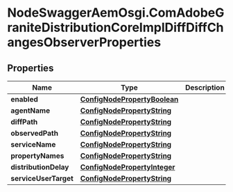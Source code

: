 # NodeSwaggerAemOsgi.ComAdobeGraniteDistributionCoreImplDiffDiffChangesObserverProperties

## Properties

Name | Type | Description | Notes
------------ | ------------- | ------------- | -------------
**enabled** | [**ConfigNodePropertyBoolean**](ConfigNodePropertyBoolean.md) |  | [optional] 
**agentName** | [**ConfigNodePropertyString**](ConfigNodePropertyString.md) |  | [optional] 
**diffPath** | [**ConfigNodePropertyString**](ConfigNodePropertyString.md) |  | [optional] 
**observedPath** | [**ConfigNodePropertyString**](ConfigNodePropertyString.md) |  | [optional] 
**serviceName** | [**ConfigNodePropertyString**](ConfigNodePropertyString.md) |  | [optional] 
**propertyNames** | [**ConfigNodePropertyString**](ConfigNodePropertyString.md) |  | [optional] 
**distributionDelay** | [**ConfigNodePropertyInteger**](ConfigNodePropertyInteger.md) |  | [optional] 
**serviceUserTarget** | [**ConfigNodePropertyString**](ConfigNodePropertyString.md) |  | [optional] 


